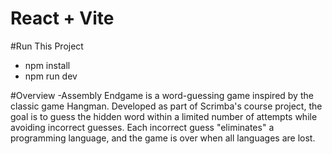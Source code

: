 # React + Vite
#Run This Project

- npm install
- npm run dev

#Overview
-Assembly Endgame is a word-guessing game inspired by the classic game Hangman. Developed as part of Scrimba's course project, the goal is to guess the hidden word within a limited number of attempts while avoiding incorrect guesses. Each incorrect guess "eliminates" a programming language, and the game is over when all languages are lost.

